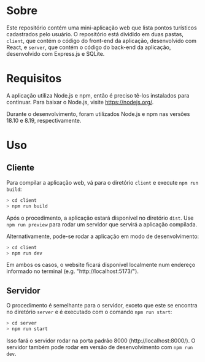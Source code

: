 # Sobre

Este repositório contém uma mini-aplicação web que lista pontos turísticos
cadastrados pelo usuário. O repositório está dividido em duas pastas, `client`,
que contém o código do front-end da aplicação, desenvolvido com React, e `server`,
que contém o código do back-end da aplicação, desenvolvido com Express.js e SQLite.

# Requisitos

A aplicação utiliza Node.js e npm, então é preciso tê-los instalados para continuar.
Para baixar o Node.js, visite https://nodejs.org/.

Durante o desenvolvimento, foram utilizados Node.js e npm nas versões 18.10 e 8.19,
respectivamente.

# Uso

## Cliente

Para compilar a aplicação web, vá para o diretório `client` e execute `npm run build`:

```sh
> cd client
> npm run build
```

Após o procedimento, a aplicação estará disponível no diretório `dist`. Use `npm run preview`
para rodar um servidor que servirá a aplicação compilada.

Alternativamente, pode-se rodar a aplicação em modo de desenvolvimento:

```sh
> cd client
> npm run dev
```

Em ambos os casos, o website ficará disponível localmente num endereço informado no terminal
(e.g. "http://localhost:5173/").

## Servidor

O procedimento é semelhante para o servidor, exceto que este se encontra no diretório
`server` e é executado com o comando `npm run start`:

```sh
> cd server
> npm run start
```

Isso fará o servidor rodar na porta padrão 8000 (http://localhost:8000/). O servidor
também pode rodar em versão de desenvolvimento com `npm run dev`.